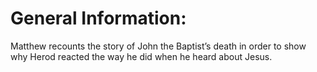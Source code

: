 # General Information:

Matthew recounts the story of John the Baptist’s death in order to show why Herod reacted the way he did when he heard about Jesus.